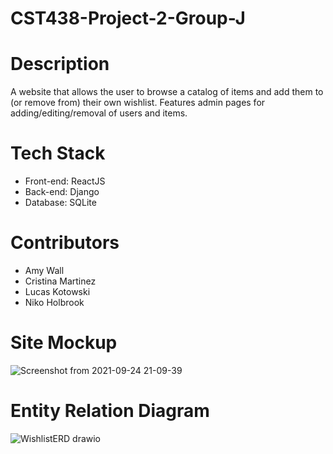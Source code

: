 # CST438-Project-2-Group-J

# Description
A website that allows the user to browse a catalog of items and add them to (or remove from) their own wishlist. Features admin pages for adding/editing/removal of users and items.

# Tech Stack
- Front-end: ReactJS
- Back-end: Django
- Database: SQLite

# Contributors
- Amy Wall
- Cristina Martinez
- Lucas Kotowski
- Niko Holbrook

# Site Mockup
![Screenshot from 2021-09-24 21-09-39](https://user-images.githubusercontent.com/70172259/134757420-162842a5-11e2-4bcd-9c10-2a8bbc050da0.png)

# Entity Relation Diagram
![WishlistERD drawio](https://user-images.githubusercontent.com/70172259/134757473-a5561100-2d4a-429c-b161-0006e0b4550d.png)
